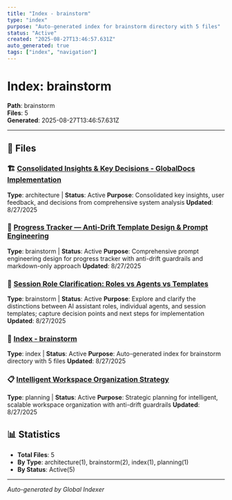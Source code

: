 ```yaml
---
title: "Index - brainstorm"
type: "index"
purpose: "Auto-generated index for brainstorm directory with 5 files"
status: "Active"
created: "2025-08-27T13:46:57.631Z"
auto_generated: true
tags: ["index", "navigation"]
---
```


# Index: brainstorm

**Path**: brainstorm  
**Files**: 5  
**Generated**: 2025-08-27T13:46:57.631Z  

---
## 📄 Files

### 🏗️ [Consolidated Insights & Key Decisions - GlobalDocs Implementation](./CONSOLIDATED_INSIGHTS_AND_DECISIONS.md)
**Type**: architecture | **Status**: Active
**Purpose**: Consolidated key insights, user feedback, and decisions from comprehensive system analysis
**Updated**: 8/27/2025

### 📄 [Progress Tracker — Anti-Drift Template Design & Prompt Engineering](./progress_tracker_brainstorm.md)
**Type**: brainstorm | **Status**: Active
**Purpose**: Comprehensive prompt engineering design for progress tracker with anti-drift guardrails and markdown-only approach
**Updated**: 8/27/2025

### 📄 [Session Role Clarification: Roles vs Agents vs Templates](./session_role_clarification.md)
**Type**: brainstorm | **Status**: Active
**Purpose**: Explore and clarify the distinctions between AI assistant roles, individual agents, and session templates; capture decision points and next steps for implementation
**Updated**: 8/27/2025

### 📇 [Index - brainstorm](./INDEX.md)
**Type**: index | **Status**: Active
**Purpose**: Auto-generated index for brainstorm directory with 5 files
**Updated**: 8/27/2025

### 📋 [Intelligent Workspace Organization Strategy](./intelligent_workspace_organization.md)
**Type**: planning | **Status**: Active
**Purpose**: Strategic planning for intelligent, scalable workspace organization with anti-drift guardrails
**Updated**: 8/27/2025

## 📊 Statistics

- **Total Files**: 5
- **By Type**: architecture(1), brainstorm(2), index(1), planning(1)
- **By Status**: Active(5)

---

*Auto-generated by Global Indexer*
